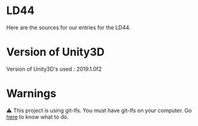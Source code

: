 # LD44

Here are the sources for our entries for the LD44.

# Version of Unity3D

Version of Unity3D's used : 2019.1.0f2

# Warnings

:warning: This project is using git-lfs. You must have git-lfs on your computer. Go [here](https://help.github.com/en/articles/installing-git-large-file-storage) to know what to do.
